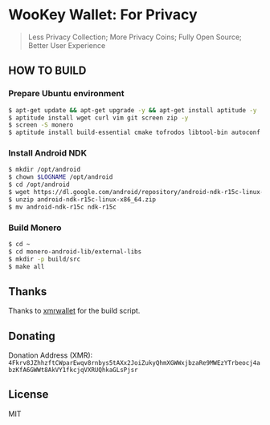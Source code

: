 # WooKey Wallet: For Privacy

> Less Privacy Collection; More Privacy Coins; Fully Open Source; Better User Experience

## HOW TO BUILD

### Prepare Ubuntu environment

```bash
$ apt-get update && apt-get upgrade -y && apt-get install aptitude -y
$ aptitude install wget curl vim git screen zip -y
$ screen -S monero
$ aptitude install build-essential cmake tofrodos libtool-bin autoconf pkg-config -y
```

### Install Android NDK

```bash
$ mkdir /opt/android
$ chown $LOGNAME /opt/android
$ cd /opt/android
$ wget https://dl.google.com/android/repository/android-ndk-r15c-linux-x86_64.zip
$ unzip android-ndk-r15c-linux-x86_64.zip
$ mv android-ndk-r15c ndk-r15c
```

### Build Monero

```bash
$ cd ~
$ cd monero-android-lib/external-libs
$ mkdir -p build/src
$ make all
```

## Thanks

Thanks to [xmrwallet](https://github.com/m2049r/xmrwallet) for the build script.

## Donating

Donation Address (XMR): `4Fkrv8JZhhzftCWparEwqv8rnbys5tAXx2JoiZukyQhmXGWWxjbzaRe9MWEzYTrbeocj4abzKfA6GWWt8AkVY1fkcjqVXRUQhkaGLsPjsr`

## License

MIT
